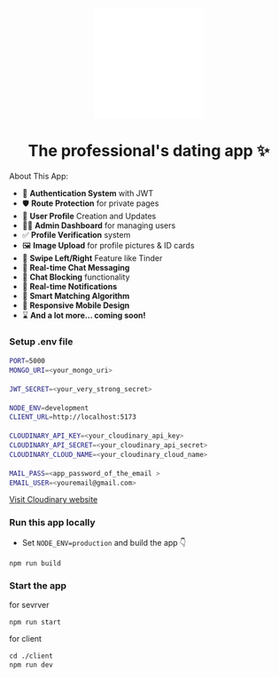 <p align="center">
  <img src="./client/public/Sparkr.svg" alt="Logo" width="200" height="200">
</p>
<h1 align="center">The professional's dating app ✨</h1>


About This App:

- 🔐 **Authentication System** with JWT  
- 🛡️ **Route Protection** for private pages  
- 👤 **User Profile** Creation and Updates  
- 🧑‍💼 **Admin Dashboard** for managing users  
- ✅ **Profile Verification** system  
- 🖼️ **Image Upload** for profile pictures & ID cards  
- 🔄 **Swipe Left/Right** Feature like Tinder  
- 💬 **Real-time Chat Messaging**  
- 🚫 **Chat Blocking** functionality  
- 🔔 **Real-time Notifications**  
- 🤝 **Smart Matching Algorithm**  
- 📱 **Responsive Mobile Design**  
- ⌛ **And a lot more... coming soon!**

### Setup .env file

```bash
PORT=5000
MONGO_URI=<your_mongo_uri>

JWT_SECRET=<your_very_strong_secret>

NODE_ENV=development
CLIENT_URL=http://localhost:5173

CLOUDINARY_API_KEY=<your_cloudinary_api_key>
CLOUDINARY_API_SECRET=<your_cloudinary_api_secret>
CLOUDINARY_CLOUD_NAME=<your_cloudinary_cloud_name>

MAIL_PASS=<app_password_of_the_email >
EMAIL_USER=<youremail@gmail.com>

```
[Visit Cloudinary website](https://cloudinary.com/)

### Run this app locally

- Set `NODE_ENV=production` and build the app 👇

```shell
npm run build
```

### Start the app

for sevrver 
```shell
npm run start
```


for client
```shell
cd ./client 
npm run dev
```
